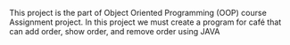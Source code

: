 This project is the part of Object Oriented Programming (OOP) course Assignment project. In this project we must create a program for café that can add order, show order, and remove order using JAVA
